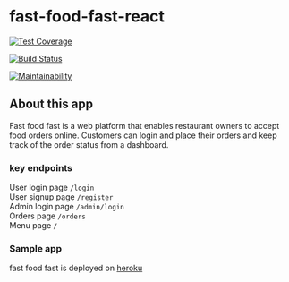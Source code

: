 # fast-food-fast-react

[![Test Coverage](https://api.codeclimate.com/v1/badges/923b7d3e24bdaa6e95da/test_coverage)](https://codeclimate.com/github/malfahad/fast-food-fast-react/test_coverage)

[![Build Status](https://travis-ci.com/malfahad/fast-food-fast-react.svg?branch=develop)](https://travis-ci.com/malfahad/fast-food-fast-react)

[![Maintainability](https://api.codeclimate.com/v1/badges/9e7dff2d8002fef34891/maintainability)](https://codeclimate.com/github/malfahad/fast-food-fast/maintainability)

## About this app

Fast food fast is a web platform that enables restaurant owners to accept food orders online. Customers can login and place their orders and keep track of the order status from a dashboard.

### key endpoints
 User login page `/login`  
 User signup page `/register`  
 Admin login page `/admin/login`  
 Orders page `/orders`  
 Menu page `/`  

### Sample app

fast food fast is deployed on [heroku](https://fastfoodreact.herokuapp.com)

